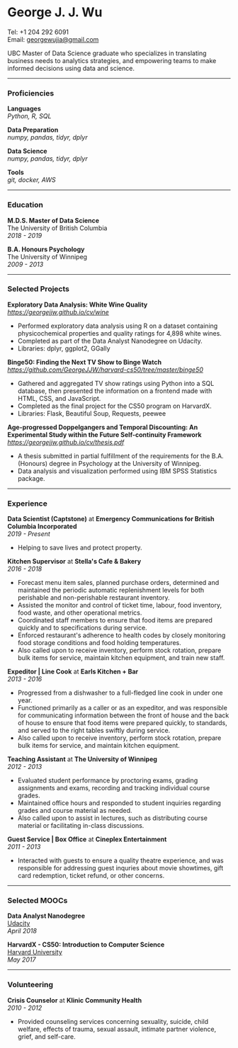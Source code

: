 # George J. J. Wu

Tel: +1 204 292 6091  
Email: georgewujia@gmail.com  

UBC Master of Data Science graduate who specializes in translating business needs to analytics strategies, and empowering teams to make informed decisions using data and science.

---

### Proficiencies

**Languages**  
_Python, R, SQL_

**Data Preparation**  
_numpy, pandas, tidyr, dplyr_

**Data Science**  
_numpy, pandas, tidyr, dplyr_

**Tools**  
_git, docker, AWS_

---

### Education

**M.D.S. Master of Data Science**  
The University of British Columbia   
_2018 - 2019_


**B.A. Honours Psychology**  
The University of Winnipeg  
_2009 - 2013_

---
 
### Selected Projects 

**Exploratory Data Analysis: White Wine Quality**  
_<https://georgejjw.github.io/cv/wine>_

* Performed exploratory data analysis using R on a dataset containing physicochemical properties and quality ratings for 4,898 white wines.
* Completed as part of the Data Analyst Nanodegree on Udacity.
* Libraries: dplyr, ggplot2, GGally

**Binge50: Finding the Next TV Show to Binge Watch**  
_<https://github.com/GeorgeJJW/harvard-cs50/tree/master/binge50>_

* Gathered and aggregated TV show ratings using Python into a SQL database, then presented the information on a frontend made with HTML, CSS, and JavaScript.
* Completed as the final project for the CS50 program on HarvardX.
* Libraries: Flask, Beautiful Soup, Requests, peewee

**Age-progressed Doppelgangers and Temporal Discounting: An Experimental Study within the Future Self-continuity Framework**  
_<https://georgejjw.github.io/cv/thesis.pdf>_

* A thesis submitted in partial fulfillment of the requirements for the B.A. (Honours) degree in Psychology at the University of Winnipeg.
* Data analysis and visualization performed using IBM SPSS Statistics package.

---

### Experience

**Data Scientist (Captstone)** at **Emergency Communications for British Columbia Incorporated**  
_2019 - Present_

* Helping to save lives and protect property.

**Kitchen Supervisor** at **Stella's Cafe & Bakery**  
_2016 - 2018_

* Forecast menu item sales, planned purchase orders, determined and maintained the periodic automatic replenishment levels for both perishable and non-perishable restaurant inventory.
* Assisted the monitor and control of ticket time, labour, food inventory, food waste, and other operational metrics.
* Coordinated staff members to ensure that food items are prepared quickly and to specifications during service. 
* Enforced restaurant's adherence to health codes by closely monitoring food storage conditions and food holding temperatures.
* Also called upon to receive inventory, perform stock rotation, prepare bulk items for service, maintain kitchen equipment, and train new staff.

**Expeditor | Line Cook** at **Earls Kitchen + Bar**  
_2013 - 2016_

* Progressed from a dishwasher to a full-fledged line cook in under one year.
* Functioned primarily as a caller or as an expeditor, and was responsible for communicating information between the front of house and the back of house to ensure that food items were prepared quickly, to standards, and served to the right tables swiftly during service.
* Also called upon to receive inventory, perform stock rotation, prepare bulk items for service, and maintain kitchen equipment.

**Teaching Assistant** at **The University of Winnipeg**  
_2012 - 2013_

* Evaluated student performance by proctoring exams, grading assignments and exams, recording and tracking individual course grades.
* Maintained office hours and responded to student inquiries regarding grades and course material as needed.
* Also called upon to assist in lectures, such as distributing course material or facilitating in-class discussions.

**Guest Service | Box Office** at **Cineplex Entertainment**  
_2011 - 2013_

* Interacted with guests to ensure a quality theatre experience, and was responsible for addressing guest inquries about movie showtimes, gift card redemption, ticket refund, or other concerns.

---

### Selected MOOCs

**Data Analyst Nanodegree**  
[Udacity](https://confirm.udacity.com/NKLPRYKM)  
_April 2018_

**HarvardX - CS50: Introduction to Computer Science**  
[Harvard University](https://courses.edx.org/certificates/e28baf03ed1f4a3f8f1a562da52b8804)  
_May 2017_

---

### Volunteering

**Crisis Counselor** at **Klinic Community Health**  
_2010 - 2012_

* Provided counseling services concerning sexuality, suicide, child welfare, effects of trauma, sexual assault, intimate partner violence, grief, and self-care.
